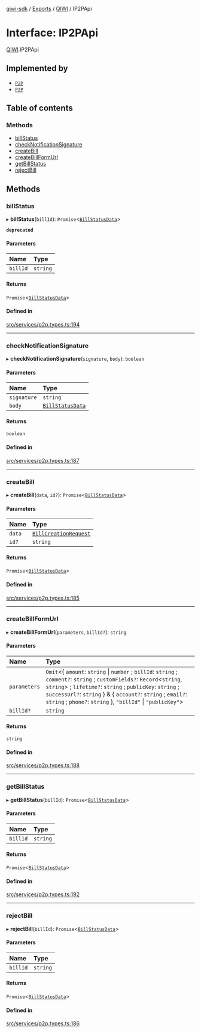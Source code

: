 [qiwi-sdk](../README.md) / [Exports](../modules.md) / [QIWI](../modules/QIWI.md) / IP2PApi

# Interface: IP2PApi

[QIWI](../modules/QIWI.md).IP2PApi

## Implemented by

- [`P2P`](../classes/QIWI.P2P.md)
- [`P2P`](../classes/P2P.md)

## Table of contents

### Methods

- [billStatus](QIWI.IP2PApi.md#billstatus)
- [checkNotificationSignature](QIWI.IP2PApi.md#checknotificationsignature)
- [createBill](QIWI.IP2PApi.md#createbill)
- [createBillFormUrl](QIWI.IP2PApi.md#createbillformurl)
- [getBillStatus](QIWI.IP2PApi.md#getbillstatus)
- [rejectBill](QIWI.IP2PApi.md#rejectbill)

## Methods

### billStatus

▸ **billStatus**(`billId`): `Promise`<[`BillStatusData`](../modules/QIWI.md#billstatusdata)\>

**`deprecated`**

#### Parameters

| Name | Type |
| :------ | :------ |
| `billId` | `string` |

#### Returns

`Promise`<[`BillStatusData`](../modules/QIWI.md#billstatusdata)\>

#### Defined in

[src/services/p2p.types.ts:194](https://github.com/AlexXanderGrib/node-qiwi-sdk/blob/59731a2/src/services/p2p.types.ts#L194)

___

### checkNotificationSignature

▸ **checkNotificationSignature**(`signature`, `body`): `boolean`

#### Parameters

| Name | Type |
| :------ | :------ |
| `signature` | `string` |
| `body` | [`BillStatusData`](../modules/QIWI.md#billstatusdata) |

#### Returns

`boolean`

#### Defined in

[src/services/p2p.types.ts:187](https://github.com/AlexXanderGrib/node-qiwi-sdk/blob/59731a2/src/services/p2p.types.ts#L187)

___

### createBill

▸ **createBill**(`data`, `id?`): `Promise`<[`BillStatusData`](../modules/QIWI.md#billstatusdata)\>

#### Parameters

| Name | Type |
| :------ | :------ |
| `data` | [`BillCreationRequest`](../modules/QIWI.md#billcreationrequest) |
| `id?` | `string` |

#### Returns

`Promise`<[`BillStatusData`](../modules/QIWI.md#billstatusdata)\>

#### Defined in

[src/services/p2p.types.ts:185](https://github.com/AlexXanderGrib/node-qiwi-sdk/blob/59731a2/src/services/p2p.types.ts#L185)

___

### createBillFormUrl

▸ **createBillFormUrl**(`parameters`, `billId?`): `string`

#### Parameters

| Name | Type |
| :------ | :------ |
| `parameters` | `Omit`<{ `amount`: `string` \| `number` ; `billId`: `string` ; `comment?`: `string` ; `customFields?`: `Record`<`string`, `string`\> ; `lifetime?`: `string` ; `publicKey`: `string` ; `successUrl?`: `string`  } & { `account?`: `string` ; `email?`: `string` ; `phone?`: `string`  }, ``"billId"`` \| ``"publicKey"``\> |
| `billId?` | `string` |

#### Returns

`string`

#### Defined in

[src/services/p2p.types.ts:188](https://github.com/AlexXanderGrib/node-qiwi-sdk/blob/59731a2/src/services/p2p.types.ts#L188)

___

### getBillStatus

▸ **getBillStatus**(`billId`): `Promise`<[`BillStatusData`](../modules/QIWI.md#billstatusdata)\>

#### Parameters

| Name | Type |
| :------ | :------ |
| `billId` | `string` |

#### Returns

`Promise`<[`BillStatusData`](../modules/QIWI.md#billstatusdata)\>

#### Defined in

[src/services/p2p.types.ts:192](https://github.com/AlexXanderGrib/node-qiwi-sdk/blob/59731a2/src/services/p2p.types.ts#L192)

___

### rejectBill

▸ **rejectBill**(`billId`): `Promise`<[`BillStatusData`](../modules/QIWI.md#billstatusdata)\>

#### Parameters

| Name | Type |
| :------ | :------ |
| `billId` | `string` |

#### Returns

`Promise`<[`BillStatusData`](../modules/QIWI.md#billstatusdata)\>

#### Defined in

[src/services/p2p.types.ts:186](https://github.com/AlexXanderGrib/node-qiwi-sdk/blob/59731a2/src/services/p2p.types.ts#L186)
